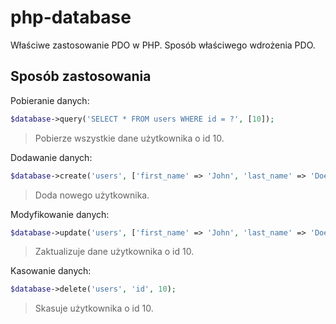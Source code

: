 # php-database
Właściwe zastosowanie PDO w PHP. Sposób właściwego wdrożenia PDO. 


## Sposób zastosowania

Pobieranie danych: 

```php
$database->query('SELECT * FROM users WHERE id = ?', [10]); 
```
> Pobierze wszystkie dane użytkownika o id 10.

Dodawanie danych: 

```php
$database->create('users', ['first_name' => 'John', 'last_name' => 'Doe', 'employer' => 'Example']);
``` 
> Doda nowego użytkownika.

Modyfikowanie danych: 
```php
$database->update('users', ['first_name' => 'John', 'last_name' => 'Doe', 'employer' => 'Example'], 'id', 10);
``` 
> Zaktualizuje dane użytkownika o id 10.

Kasowanie danych:
```php
$database->delete('users', 'id', 10);
```
> Skasuje użytkownika o id 10.
